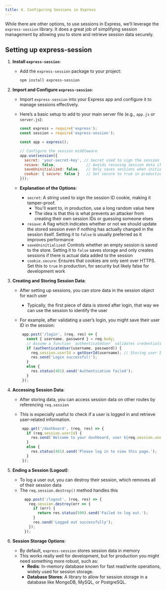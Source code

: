 ```yaml
---
title: 4. Configuring Sessions in Express
---
```


While there are other options, to use sessions in Express, we’ll leverage the `express-session` library. It does a great job of simplifying session management by allowing you to store and retrieve session data securely.

## Setting up express-session

1. **Install `express-session`**:
   - Add the `express-session` package to your project:
     ```bash
     npm install express-session
     ```

2. **Import and Configure `express-session`**:
   - Import `express-session` into your Express app and configure it to manage sessions effectively.
   - Here’s a basic setup to add to your main server file (e.g., `app.js` or `server.js`):

     ```javascript
     const express = require('express');
     const session = require('express-session');

     const app = express();

     // Configure the session middleware
     app.use(session({
       secret: 'your-secret-key', // Secret used to sign the session ID cookie
       resave: false,              // Avoids resaving session data if it hasn't changed
       saveUninitialized: false,   // Only saves sessions when initialized with data
       cookie: { secure: false }   // Set secure to true in production with HTTPS
     }));
     ```

   - **Explanation of the Options**:
     - `secret`: A string used to sign the session ID cookie, making it tamper-proof.
       - You'll want to, in production, use a long random value here
       - The idea is that this is what prevents an attacker from creating their own session IDs or guessing someone elses
     - `resave`: A flag which indicates whether or not we should update the stored session even if nothing has actually changed in the session itself. Setting it to `false` is usually preferred as it improves performance
     - `saveUninitialized`: Controls whether an empty session is saved to the store. Setting it to `false` saves storage and only creates sessions if there is actual data added to the session
     - `cookie.secure`: Ensures that cookies are only sent over HTTPS. Set this to `true` in production, for security but likely false for development work

3. **Creating and Storing Session Data**:
    - After setting up sessions, you can store data in the session object for each user
      - Typically, the first piece of data is stored after login, that way we can use the session to identify the user
    - For example, after validating a user’s login, you might save their user ID in the session:

      ```javascript
       app.post('/login', (req, res) => {
         const { username, password } = req.body;
         // Assume a function `authenticateUser` validates credentials
         if (authenticateUser(username, password)) {
           req.session.userId = getUserId(username); // Storing user ID in session
           res.send('Login successful!');
         }
         else {
           res.status(401).send('Authentication failed');
         }
       });
      ```

4. **Accessing Session Data**:
    - After storing data, you can access session data on other routes by referencing `req.session`
    - This is especially useful to check if a user is logged in and retrieve user-related information.

      ```javascript
       app.get('/dashboard', (req, res) => {
         if (req.session.userId) {
           res.send(`Welcome to your dashboard, user ${req.session.userId}`);
         }
         else {
           res.status(401).send('Please log in to view this page.');
         }
       });
      ```

5. **Ending a Session (Logout)**:
    - To log a user out, you can destroy their session, which removes all of their session data
    - The `req.session.destroy()` method handles this
      ```javascript
        app.post('/logout', (req, res) => {
          req.session.destroy(err => {
            if (err) {
              return res.status(500).send('Failed to log out.');
            }
            res.send('Logged out successfully');
          });
        });
      ```

6. **Session Storage Options**:
    - By default, `express-session` stores session data in memory
   - This works really well for development, but for production you might need something more robust, such as:
     - **Redis**: In-memory database known for fast read/write operations, widely used for session storage.
     - **Database Stores**: A library to allow for session storage in a database like MongoDB, MySQL, or PostgreSQL.